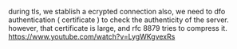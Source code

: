 
during tls, we stablish a ecrypted connection
also, we need to dfo authentication ( certificate ) to check the authenticity of the server.
however, that certificate is large, and rfc 8879 tries to compress it.
<https://www.youtube.com/watch?v=LygWKgvexRs>
